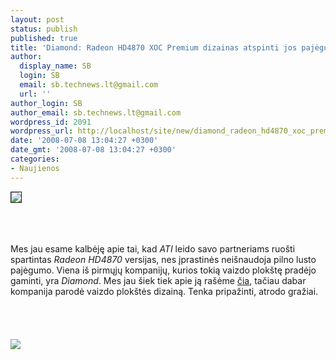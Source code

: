 ```yaml
---
layout: post
status: publish
published: true
title: 'Diamond: Radeon HD4870 XOC Premium dizainas atspinti jos pajėgumą'
author:
  display_name: SB
  login: SB
  email: sb.technews.lt@gmail.com
  url: ''
author_login: SB
author_email: sb.technews.lt@gmail.com
wordpress_id: 2091
wordpress_url: http://localhost/site/new/diamond_radeon_hd4870_xoc_premium_dizainas_atspinti_jos_pajeguma/
date: '2008-07-08 13:04:27 +0300'
date_gmt: '2008-07-08 13:04:27 +0300'
categories:
- Naujienos
---
```

<div class="imgright"><img src="http://league.totalgamingnetwork.com/tgl_client/theme/default/images/logos/logo.diamond.gif" border="1"></div>
<p><br><br />
<br>Mes jau esame kalbėję apie tai, kad <i>ATI</i> leido savo partneriams ruošti spartintas <i>Radeon HD4870</i> versijas, nes įprastinės neišnaudoja pilno lusto pajėgumo. Viena iš pirmųjų kompanijų, kurios tokią vaizdo plokštę pradėjo gaminti, yra <i>Diamond</i>. Mes jau šiek tiek apie ją rašėme <a class="ns" href="http://www.technews.lt/index.php?id=Kas&amp;Id=1936">čia</a>, tačiau dabar kompanija parodė vaizdo plokštės dizainą. Tenka pripažinti, atrodo gražiai.<br />
<br><br />
<br><br><img src="http://img61.imageshack.us/img61/1741/diamondtp4.jpg"><br><br />
<br><br />
<br><br />
<br></p>

